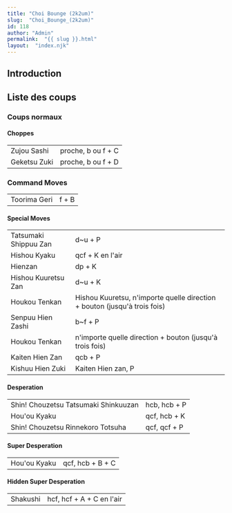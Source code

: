 ```yaml
---
title: "Choi Bounge (2k2um)"
slug:  "Choi_Bounge_(2k2um)"
id: 118
author: "Admin"
permalink:  "{{ slug }}.html"
layout:  "index.njk"
---
```


## Introduction

## Liste des coups

### Coups normaux

#### Choppes

|              |                    |
|--------------|--------------------|
| Zujou Sashi  | proche, b ou f + C |
| Geketsu Zuki | proche, b ou f + D |

### Command Moves

|              |       |
|--------------|-------|
| Toorima Geri | f + B |

#### Special Moves

|                       |                                                                           |
|-----------------------|---------------------------------------------------------------------------|
| Tatsumaki Shippuu Zan | d\~u + P                                                                  |
| Hishou Kyaku          | qcf + K en l'air                                                          |
| Hienzan               | dp + K                                                                    |
| Hishou Kuuretsu Zan   | d\~u + K                                                                  |
| Houkou Tenkan         | Hishou Kuuretsu, n'importe quelle direction + bouton (jusqu'à trois fois) |
| Senpuu Hien Zashi     | b\~f + P                                                                  |
| Houkou Tenkan         | n'importe quelle direction + bouton (jusqu'à trois fois)                  |
| Kaiten Hien Zan       | qcb + P                                                                   |
| Kishuu Hien Zuki      | Kaiten Hien zan, P                                                        |

#### Desperation

|                                      |              |
|--------------------------------------|--------------|
| Shin! Chouzetsu Tatsumaki Shinkuuzan | hcb, hcb + P |
| Hou'ou Kyaku                         | qcf, hcb + K |
| Shin! Chouzetsu Rinnekoro Totsuha    | qcf, qcf + P |

#### Super Desperation

|              |                  |
|--------------|------------------|
| Hou'ou Kyaku | qcf, hcb + B + C |

#### Hidden Super Desperation

|          |                           |
|----------|---------------------------|
| Shakushi | hcf, hcf + A + C en l'air |
